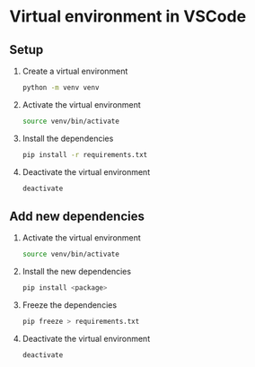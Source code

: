 # Virtual environment in VSCode

## Setup

1. Create a virtual environment

    ```bash
    python -m venv venv
    ```

2. Activate the virtual environment

    ```bash
    source venv/bin/activate
    ```

3. Install the dependencies

    ```bash
    pip install -r requirements.txt
    ```

4. Deactivate the virtual environment

    ```bash
    deactivate
    ```

## Add new dependencies

1. Activate the virtual environment

    ```bash
    source venv/bin/activate
    ```

2. Install the new dependencies

    ```bash
    pip install <package>
    ```

3. Freeze the dependencies

    ```bash
    pip freeze > requirements.txt
    ```

4. Deactivate the virtual environment

    ```bash
    deactivate
    ```
